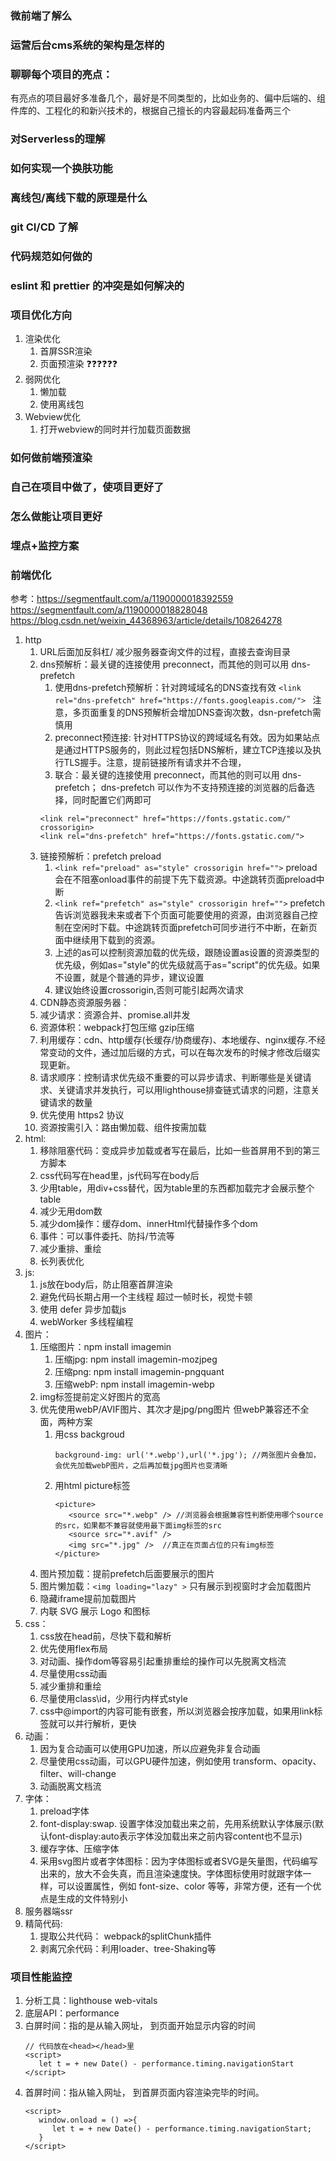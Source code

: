 ### 微前端了解么

### 运营后台cms系统的架构是怎样的

### 聊聊每个项目的亮点：
有亮点的项目最好多准备几个，最好是不同类型的，比如业务的、偏中后端的、组件库的、工程化的和新兴技术的，根据自己擅长的内容最起码准备两三个

### 对Serverless的理解

### 如何实现一个换肤功能

### 离线包/离线下载的原理是什么

### git CI/CD 了解

### 代码规范如何做的

### eslint 和 prettier 的冲突是如何解决的

### 项目优化方向
1. 渲染优化
   1. 首屏SSR渲染
   2. 页面预渲染 ❓❓❓❓❓❓
2. 弱网优化
   1. 懒加载
   2. 使用离线包
3. Webview优化
   1. 打开webview的同时并行加载页面数据

### 如何做前端预渲染

### 自己在项目中做了，使项目更好了

### 怎么做能让项目更好

### 埋点+监控方案

### 前端优化
参考：https://segmentfault.com/a/1190000018392559
https://segmentfault.com/a/1190000018828048
https://blog.csdn.net/weixin_44368963/article/details/108264278
1. http
   1. URL后面加反斜杠/ 减少服务器查询文件的过程，直接去查询目录
   2. dns预解析：最关键的连接使用 preconnect，而其他的则可以用 dns-prefetch
      1. 使用dns-prefetch预解析：针对跨域域名的DNS查找有效 `<link rel="dns-prefetch" href="https://fonts.googleapis.com/"> ` 注意，多页面重复的DNS预解析会增加DNS查询次数，dsn-prefetch需慎用
      2. preconnect预连接: 针对HTTPS协议的跨域域名有效。因为如果站点是通过HTTPS服务的，则此过程包括DNS解析，建立TCP连接以及执行TLS握手。注意，提前链接所有请求并不合理，
      3. 联合：最关键的连接使用 preconnect，而其他的则可以用 dns-prefetch； dns-prefetch 可以作为不支持预连接的浏览器的后备选择，同时配置它们两即可
      ```
      <link rel="preconnect" href="https://fonts.gstatic.com/" crossorigin>
      <link rel="dns-prefetch" href="https://fonts.gstatic.com/">
      ```
   3. 链接预解析：prefetch  preload  
         1. `<link ref="preload" as="style" crossorigin href="">` preload会在不阻塞onload事件的前提下先下载资源。中途跳转页面preload中断
         2. `<link ref="prefetch" as="style" crossorigin href="">` prefetch告诉浏览器我未来或者下个页面可能要使用的资源，由浏览器自己控制在空闲时下载。中途跳转页面prefetch可同步进行不中断，在新页面中继续用下载到的资源。
         3. 上述的as可以控制资源加载的优先级，跟随设置as设置的资源类型的优先级，例如as="style"的优先级就高于as="script"的优先级。如果不设置，就是个普通的异步，建议设置
         4. 建议始终设置crossorigin,否则可能引起两次请求
   4. CDN静态资源服务器：
   5. 减少请求：资源合并、promise.all并发
   6. 资源体积：webpack打包压缩 gzip压缩
   7. 利用缓存：cdn、http缓存(长缓存/协商缓存)、本地缓存、nginx缓存.不经常变动的文件，通过加后缀的方式，可以在每次发布的时候才修改后缀实现更新。
   8. 请求顺序：控制请求优先级不重要的可以异步请求、判断哪些是关键请求、关键请求并发执行，可以用lighthouse排查链式请求的问题，注意关键请求的数量
   9.  优先使用 https2 协议
   10. 资源按需引入：路由懒加载、组件按需加载
2. html:
   1. 移除阻塞代码：变成异步加载或者写在最后，比如一些首屏用不到的第三方脚本
   2. css代码写在head里，js代码写在body后
   3. 少用table，用div+css替代，因为table里的东西都加载完才会展示整个table
   4. 减少无用dom数
   5. 减少dom操作：缓存dom、innerHtml代替操作多个dom
   6. 事件：可以事件委托、防抖/节流等
   7. 减少重排、重绘
   8. 长列表优化
3. js:
   1. js放在body后，防止阻塞首屏渲染
   2. 避免代码长期占用一个主线程 超过一帧时长，视觉卡顿
   3. 使用 defer 异步加载js
   4. webWorker 多线程编程
4. 图片：
   1. 压缩图片：npm install imagemin
      1. 压缩jpg: npm install imagemin-mozjpeg
      2. 压缩png: npm install imagemin-pngquant
      3. 压缩webP: npm install imagemin-webp
   2. img标签提前定义好图片的宽高
   3. 优先使用webP/AVIF图片、其次才是jpg/png图片 但webP兼容还不全面，两种方案
      1. 用css backgroud
         ```
         background-img: url('*.webp'),url('*.jpg'); //两张图片会叠加，会优先加载webP图片，之后再加载jpg图片也变清晰
         ```
      2. 用html picture标签
         ```
         <picture>
            <source src="*.webp" /> //浏览器会根据兼容性判断使用哪个source的src，如果都不兼容就使用最下面img标签的src
            <source src="*.avif" />
            <img src="*.jpg" />  //真正在页面占位的只有img标签
         </picture>
         ```
   4. 图片预加载：提前prefetch后面要展示的图片
   5. 图片懒加载：`<img loading="lazy" >` 只有展示到视窗时才会加载图片
   6. 隐藏iframe提前加载图片
   7. 内联 SVG 展示 Logo 和图标
5. css：
   1. css放在head前，尽快下载和解析
   2. 优先使用flex布局
   3. 对动画、操作dom等容易引起重排重绘的操作可以先脱离文档流
   4. 尽量使用css动画
   5. 减少重排和重绘
   6. 尽量使用class\id，少用行内样式style
   7. css中@import的内容可能有嵌套，所以浏览器会按序加载，如果用link标签就可以并行解析，更快
6. 动画：
   1. 因为复合动画可以使用GPU加速，所以应避免非复合动画
   2. 尽量使用css动画，可以GPU硬件加速，例如使用 transform、opacity、filter、will-change
   3. 动画脱离文档流
7. 字体：
   1. preload字体
   2. font-display:swap. 设置字体没加载出来之前，先用系统默认字体展示(默认font-display:auto表示字体没加载出来之前内容content也不显示)
   3. 缓存字体、压缩字体
   4. 采用svg图片或者字体图标：因为字体图标或者SVG是矢量图，代码编写出来的，放大不会失真，而且渲染速度快。字体图标使用时就跟字体一样，可以设置属性，例如 font-size、color 等等，非常方便，还有一个优点是生成的文件特别小
8. 服务器端ssr
9. 精简代码: 
   1.  提取公共代码： webpack的splitChunk插件
   2.  剥离冗余代码：利用loader、tree-Shaking等


### 项目性能监控
1. 分析工具：lighthouse web-vitals
2. 底层API：performance
3. 白屏时间：指的是从输入网址， 到页面开始显示内容的时间
   ```
   // 代码放在<head></head>里
   <script>
      let t = + new Date() - performance.timing.navigationStart
   </script>
   ```
4. 首屏时间：指从输入网址， 到首屏页面内容渲染完毕的时间。
   ```
   <script>
      window.onload = () =>{
         let t = + new Date() - performance.timing.navigationStart;
      }
   </script>
   ```
